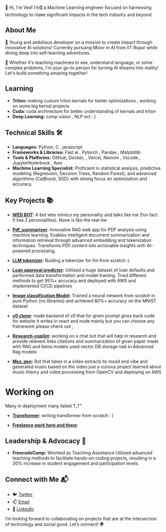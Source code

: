 👋 Hi, I'm Ved! I’m🎖️ a Machine Learning engineer focused on harnessing technology to make significant impacts in the tech industry and beyond.


## About Me
🚀 Young and ambitious developer on a mission to create impact through innovative AI solutions! Currently pursuing Minor in AI from IIT Ropar while diving deep into self-learning adventures.

🔮 Whether it's teaching machines to see, understand language, or solve complex problems, I'm your go-to person for turning AI dreams into reality! Let's build something amazing together!


## Learning 

- **Triton:** making custum triton kernals for better optimizations , working on some big kernal projects
- **Cuda:**  cuda archirecture for better understanding of kernals and triton
- **Deep Learning:** comp vision , NLP ect : ) 

## Technical Skills 🛠️
- **Languages:** Python, C , javascript 
- **Frameworks & Libraries:** Fast ai , Pytorch , Pandas , Matplotlib
- **Tools & Platforms:** GitHub, Docker, , Vercel, Neovim , Vscode , JupyterNoterbook , Aws
- **Machine Learning Specialist:** Proficient in statistical analysis, predictive modeling (Regression, Decision Trees, Random Forest), and advanced algorithms (CatBoost, SGD) with strong focus on optimization and accuracy.
## Key Projects 📚
- **[WED BOT](https://talktoved.streamlit.app):** A bot who mimics my personality and talks like me (fun fact: It has 2 personalities). None is like the real me
- **[Pdf_summariser](https://github.com/ved1beta/RAG_keyee):** Innovative RAG web app for PDF analysis using machine learning. Enables intelligent document summarization and information retrieval through advanced embedding and tokenization techniques. Transforms PDF content into actionable insights with AI-powered processing.
- **[LLM tokenizer](http://13.202.119.44:8000/):**  Bulding a tokenizer for llm from scratch :)
- **[Loan approval predictor](http://13.202.119.44:4000/):** Utilized a huge dataset of loan defaults and performed data transformation and model training. Tried different methods to get 95%+ accuracy and deployed with AWS and implemented CI/CD pipelines
- **[Image classification Model](https://huggingface.co/spaces/V-E-D/MINST):** Trained a neural network from scratch in pure Python (no libraries) and achieved 80%+ accuracy on the MNIST dataset
- **[v0 clone](https://github.com/ved1beta/v.o_clone):** made backend of v0 that for given prompt gives back code for website it writes in react and node mainly but you can choose any framework please check out ,

- **[Research-copilot](https://github.com/ved1beta/research-copilot):** working on a chat bot that will help in research and provide relavent links citations and summarization of given paper made with RAG and llama models used vector DB storage nad a=Advanced Rag models 
- **[Msx_gen](https://github.com/ved1beta/msx_gen):** Bot that takes in a video extracts its mood and vibe and generated music based on the video just a curious project learned about music theory and vidoe processing from OpenCV and deploying on AWS 
# Working on 
Many in deployment many failed T_T"

- **[Transformer](https://github.com/ved1beta/Transformer):** writing transformer from scratch : ) 

- **[Freelance work here and there]():**
## Leadership & Advocacy 🌟
- **FreecodeCamp:** Wrorked as Teaching Assistance Utilized advanced teaching methods to facilitate hands-on coding projects, resulting in a 30% increase in student engagement and participation levels.

## Connect with Me 📬
- 🐦 [Twitter](https://twitter.com/ant_vedaya)
- 📫 [Email](mailto:ved.work2024@gamil.com)
- 🔗 [LinkedIn](https://www.linkedin.com/in/vedant-thote-a9a13332a/)

I’m looking forward to collaborating on projects that are at the intersection of technology and social good. Let’s connect! 🌍
